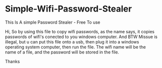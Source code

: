 # Simple-Wifi-Password-Stealer
This Is A simple Password Stealer - Free To use

Hi,
So by using this file to copy wifi passwords, as the name says, it copies passwords of wifi's conected to you windows computer.
And BTW Missue is illegal, but u can put this file onto a usb, then plug it into a windows operating system computer, then run the file.
The wifi name will be the name of a file, and the password will be stored in the file.

Thanks
